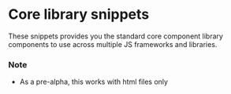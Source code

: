 # Core library snippets
These snippets provides you the standard core component library components to use across multiple JS frameworks and libraries.

### Note
* As a pre-alpha, this works with html files only

